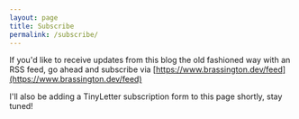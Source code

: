 ```yaml
---
layout: page
title: Subscribe
permalink: /subscribe/
---
```


If you'd like to receive updates from this blog the old fashioned way with an RSS feed, go ahead and subscribe via [https://www.brassington.dev/feed](https://www.brassington.dev/feed)

I'll also be adding a TinyLetter subscription form to this page shortly, stay tuned!
